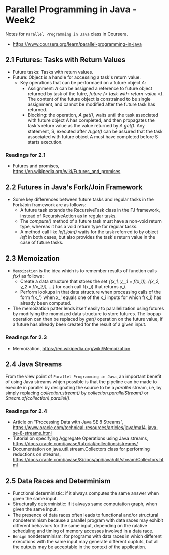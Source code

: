 # Parallel Programming in Java - Week2

Notes for `Parallel Programming in Java` class in Coursera.

- <https://www.coursera.org/learn/parallel-programming-in-java>

## 2.1 Futures: Tasks with Return Values

- Future tasks: Tasks with return values.
- Future: Object is a handle for accessing a task's return value.
  - Key operations that can be performaed on a future object *A*:
    - Assignment: *A* can be assigned a reference to future object returned by task of the futre, *future {< task-with-return-value >}*. The content of the future object is constrained to be single assignment, and cannot be modified after the future task has returned.
    - Blocking: the operation, *A.get()*, waits until the task associated with future object A has completed, and then propagates the task's return value as the value returned by *A.get()*. Any statement, S, executed after *A.get()* can be assured that the task associated with future object A must have completed before S starts execution.

### Readings for 2.1

- Futures and promises, <https://en.wikipedia.org/wiki/Futures_and_promises>

## 2.2 Futures in Java's Fork/Join Framework

- Some key differences between future tasks and regular tasks in the ForkJoin framework are as follows:
  - A future task extends the RecursiveTask class in the FJ framework, instead of RecursiveAction as in regular tasks.
  - The *compute()* method of a future task must have a non-void return type, whereas it has a void return type for regular tasks.
  - A method call like *left.join()* waits for the task referred to by object *left* in both cases, but also provides the task's return value in the case of future tasks.

## 2.3 Memoization

- `Memoization` is the idea which is to remember results of function calls *f(x)* as follows:
  - Create a data structure that stores the set *{(x_1, y__1 = f(x_1)), ((x_2, y_2 = f(x_2)), ...}* for each call f(x_i) that returns y_i.
  - Perform lookups in that data structure when processing calls of the form f(x_') when x_' equals one of the x_i inputs for which f(x_i) has already been computed.
- The memoization patter lends itself easily to parallelization using futures by modifying the momoized data structure to store futures. The loopup operation can then be replaced by *get()* operation on the future value, if a future has already been created for the result of a given input.

### Readings for 2.3

- Memoization, <https://en.wikipedia.org/wiki/Memoization>

## 2.4 Java Streams

From the view point of `Parallel Programming in Java`, an important benefit of using Java streams whjen possible is that the pipeline can be made to execute in parallel by designating the source to be a *parallel* stream, i.e, by simply replacing *collection.stream()* by *collection.parallelStream()* or *Stream.of(collection).parallel()*.

### Readings for 2.4

- Article on "Processing Data with Java SE 8 Streams", <https://www.oracle.com/technical-resources/articles/java/ma14-java-se-8-streams.html>
- Tutorial on specifying Aggregate Operations using Java streams, <https://docs.oracle.com/javase/tutorial/collections/streams/>
- Documentation on java.util.stream.Collectors class for performing reductions on streams, <https://docs.oracle.com/javase/8/docs/api/java/util/stream/Collectors.html>

## 2.5 Data Races and Determinism

- Functional deterministic: if it always computes the same answer when given the same input.
- Structurally deterministic: if it always same computation graph, when given the same input.
- The presence of data races often leads to functional and/or structural nondeterminism because a parallel program with data races may exhibit different behaviors for the same input, depending on the ralative scheduling and timing of memory accesses involved in a data race.
- `Benign` nondeterminism: for programs with data races in which different executions with the same input may generate different ouptuts, but all the outputs may be acceptable in the context of the application.

